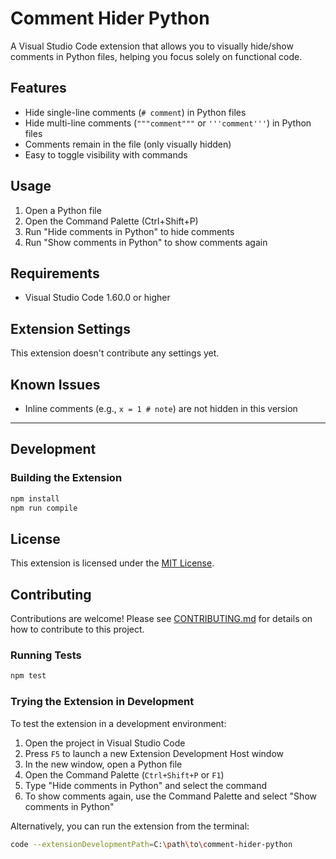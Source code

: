 # Comment Hider Python

A Visual Studio Code extension that allows you to visually hide/show comments in Python files, helping you focus solely on functional code.

## Features

- Hide single-line comments (`# comment`) in Python files
- Hide multi-line comments (`"""comment"""` or `'''comment'''`) in Python files
- Comments remain in the file (only visually hidden)
- Easy to toggle visibility with commands

## Usage

1. Open a Python file
2. Open the Command Palette (Ctrl+Shift+P)
3. Run "Hide comments in Python" to hide comments
4. Run "Show comments in Python" to show comments again

## Requirements

- Visual Studio Code 1.60.0 or higher

## Extension Settings

This extension doesn't contribute any settings yet.

## Known Issues

- Inline comments (e.g., `x = 1 # note`) are not hidden in this version


---

## Development

### Building the Extension

```bash
npm install
npm run compile
```

## License

This extension is licensed under the [MIT License](LICENSE.md).

## Contributing

Contributions are welcome! Please see [CONTRIBUTING.md](CONTRIBUTING.md) for details on how to contribute to this project.

### Running Tests

```bash
npm test
```

### Trying the Extension in Development

To test the extension in a development environment:

1. Open the project in Visual Studio Code
2. Press `F5` to launch a new Extension Development Host window
3. In the new window, open a Python file
4. Open the Command Palette (`Ctrl+Shift+P` or `F1`)
5. Type "Hide comments in Python" and select the command
6. To show comments again, use the Command Palette and select "Show comments in Python"

Alternatively, you can run the extension from the terminal:

```bash
code --extensionDevelopmentPath=C:\path\to\comment-hider-python
```
